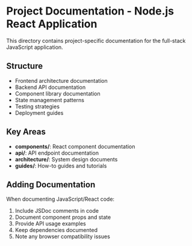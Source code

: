# Project Documentation - Node.js React Application

This directory contains project-specific documentation for the full-stack JavaScript application.

## Structure
- Frontend architecture documentation
- Backend API documentation
- Component library documentation
- State management patterns
- Testing strategies
- Deployment guides

## Key Areas
- **components/**: React component documentation
- **api/**: API endpoint documentation
- **architecture/**: System design documents
- **guides/**: How-to guides and tutorials

## Adding Documentation
When documenting JavaScript/React code:
1. Include JSDoc comments in code
2. Document component props and state
3. Provide API usage examples
4. Keep dependencies documented
5. Note any browser compatibility issues
